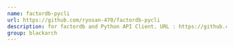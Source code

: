 ```yaml
---
name: factordb-pycli
url: https://github.com/ryosan-470/factordb-pycli
description: for factordb and Python API Client. URL : https://github.com/ryosan-470/factordb-pycli Groups : blackarch blackarch-crypto
group: blackarch
---
```

